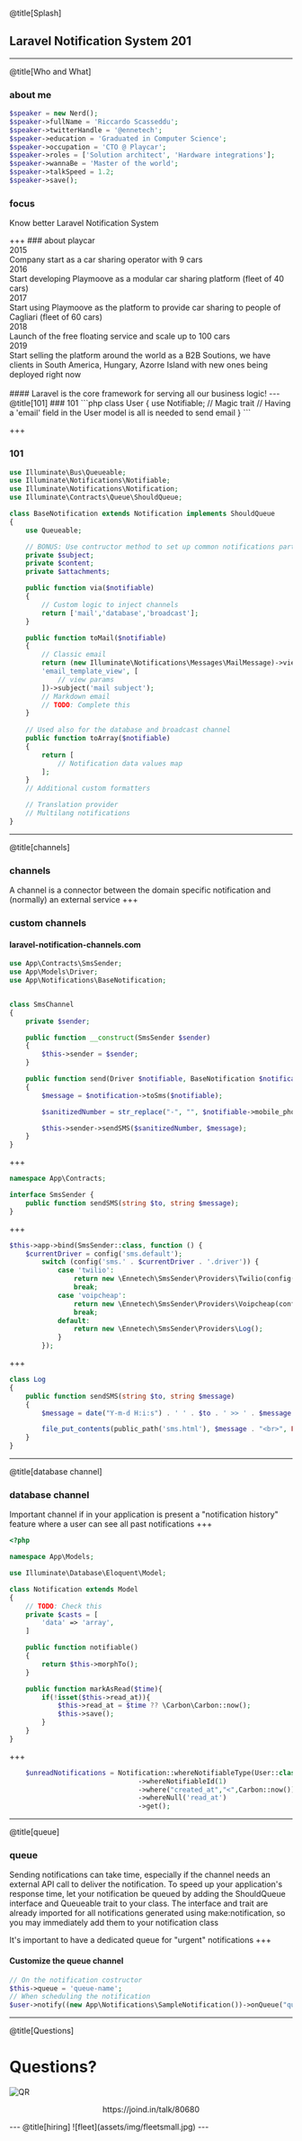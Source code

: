 
@title[Splash]
## Laravel Notification System 201

---
@title[Who and What]
### about me
```php
$speaker = new Nerd();
$speaker->fullName = 'Riccardo Scasseddu';
$speaker->twitterHandle = '@ennetech';
$speaker->education = 'Graduated in Computer Science';
$speaker->occupation = 'CTO @ Playcar';
$speaker->roles = ['Solution architect', 'Hardware integrations'];
$speaker->wannaBe = 'Master of the world';
$speaker->talkSpeed = 1.2;
$speaker->save();
```

### focus
<p class="fragment text-left text-07">Know better Laravel Notification System</p>
+++
### about playcar
<div class="text-05">
<span class="text-07">2015</span><br>Company start as a car sharing operator with 9 cars<br>
2016<br>Start developing Playmoove as a modular car sharing platform (fleet of 40 cars)<br>
2017<br>Start using Playmoove as the platform to provide car sharing to people of Cagliari (fleet of 60 cars)<br>
2018<br>Launch of the free floating service and scale up to 100 cars<br>
2019<br>Start selling the platform around the world as a B2B Soutions, we have clients in South America, Hungary, Azorre Island with new ones being deployed right now<br>
</div>
<br>
#### Laravel is the core framework for serving all our business logic!
---
@title[101]
### 101
```php
class User
{
    use Notifiable; // Magic trait
    // Having a 'email' field in the User model is all is needed to send email
}
```

+++
### 101
```php
use Illuminate\Bus\Queueable;
use Illuminate\Notifications\Notifiable;
use Illuminate\Notifications\Notification;
use Illuminate\Contracts\Queue\ShouldQueue;

class BaseNotification extends Notification implements ShouldQueue
{
    use Queueable;

    // BONUS: Use contructor method to set up common notifications part
    private $subject;
    private $content;
    private $attachments;

    public function via($notifiable)
    {
        // Custom logic to inject channels
        return ['mail','database','broadcast'];
    }

    public function toMail($notifiable)
    {
        // Classic email
        return (new Illuminate\Notifications\Messages\MailMessage)->view(
        'email_template_view', [
            // view params
        ])->subject('mail subject');
        // Markdown email
        // TODO: Complete this
    }
    
    // Used also for the database and broadcast channel
    public function toArray($notifiable)
    {
        return [
            // Notification data values map
        ];
    }
    // Additional custom formatters

    // Translation provider
    // Multilang notifications
}
```
---
@title[channels]
### channels
A channel is a connector between the domain specific notification and (normally) an external service
+++
### custom channels

#### laravel-notification-channels.com

```php
use App\Contracts\SmsSender;
use App\Models\Driver;
use App\Notifications\BaseNotification;


class SmsChannel
{
    private $sender;

    public function __construct(SmsSender $sender)
    {
        $this->sender = $sender;
    }

    public function send(Driver $notifiable, BaseNotification $notification)
    {
        $message = $notification->toSms($notifiable);

        $sanitizedNumber = str_replace("-", "", $notifiable->mobile_phone);

        $this->sender->sendSMS($sanitizedNumber, $message);
    }
}
```
+++
```php
namespace App\Contracts;

interface SmsSender {
    public function sendSMS(string $to, string $message);
}
```
+++
```php
$this->app->bind(SmsSender::class, function () {
    $currentDriver = config('sms.default');
        switch (config('sms.' . $currentDriver . '.driver')) {
            case 'twilio':
                return new \Ennetech\SmsSender\Providers\Twilio(config('sms.' . $currentDriver));
                break;
            case 'voipcheap':
                return new \Ennetech\SmsSender\Providers\Voipcheap(config('sms.' . $currentDriver));
                break;
            default:
                return new \Ennetech\SmsSender\Providers\Log();
            }
        });
```
+++
```php
class Log
{
    public function sendSMS(string $to, string $message)
    {
        $message = date("Y-m-d H:i:s") . ' ' . $to . ' >> ' . $message;

        file_put_contents(public_path('sms.html'), $message . "<br>", FILE_APPEND);
    }
}
```
---
@title[database channel]
### database channel
Important channel if in your application is present a "notification history" feature where a user can see all past notifications
+++
```php
<?php

namespace App\Models;

use Illuminate\Database\Eloquent\Model;

class Notification extends Model
{
    // TODO: Check this
    private $casts = [
        'data' => 'array',
    ]

    public function notifiable()
    {
        return $this->morphTo();
    }

    public function markAsRead($time){
        if(!isset($this->read_at)){
            $this->read_at = $time ?? \Carbon\Carbon::now();
            $this->save();
        }
    }
}

```
+++
```php
    $unreadNotifications = Notification::whereNotifiableType(User::class)
                                ->whereNotifiableId(1)
                                ->where("created_at","<",Carbon::now()) // TODO: remove this
                                ->whereNull('read_at')
                                ->get();
```
---
@title[queue]
### queue
Sending notifications can take time, especially if the channel needs an external API call to deliver the notification. To speed up your application's response time, let your notification be queued by adding the ShouldQueue interface and Queueable trait to your class. The interface and trait are already imported for all notifications generated using make:notification, so you may immediately add them to your notification class

It's important to have a dedicated queue for "urgent" notifications
+++
#### Customize the queue channel
```php
// On the notification costructor
$this->queue = 'queue-name';
// When scheduling the notification
$user->notify((new App\Notifications\SampleNotification())->onQueue("queue-name"));
```

---
@title[Questions]
# Questions?
![QR](assets/img/qr.png)
<p style="text-align: center !important;">https://joind.in/talk/80680</p>
---
@title[hiring]
![fleet](assets/img/fleetsmall.jpg)
---
